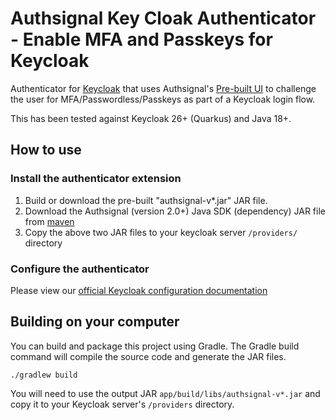 # Authsignal Key Cloak Authenticator - Enable MFA and Passkeys for Keycloak
Authenticator for [Keycloak](https://github.com/keycloak/keycloak) that uses Authsignal's [Pre-built UI](https://docs.authsignal.com/scenarios/launching-the-prebuilt-ui) to challenge the user for MFA/Passwordless/Passkeys as part of a Keycloak login flow.

This has been tested against Keycloak 26+ (Quarkus) and Java 18+.

## How to use
### Install the authenticator extension
1. Build or download the pre-built "authsignal-v*.jar" JAR file.
2. Download the Authsignal (version 2.0+) Java SDK (dependency) JAR file from [maven](https://mvnrepository.com/artifact/com.authsignal/authsignal-java)
3. Copy the above two JAR files to your keycloak server `/providers/` directory


### Configure the authenticator
Please view our [official Keycloak configuration documentation](https://docs.authsignal.com/integrations/keycloak)


## Building on your computer
You can build and package this project using Gradle. The Gradle build command will compile the source code and generate the JAR files.

`./gradlew build`

You will need to use the output JAR `app/build/libs/authsignal-v*.jar`  and copy it to your Keycloak server's `/providers` directory.